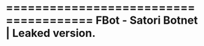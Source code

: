 ======================================
FBot - Satori Botnet | Leaked version.
======================================
